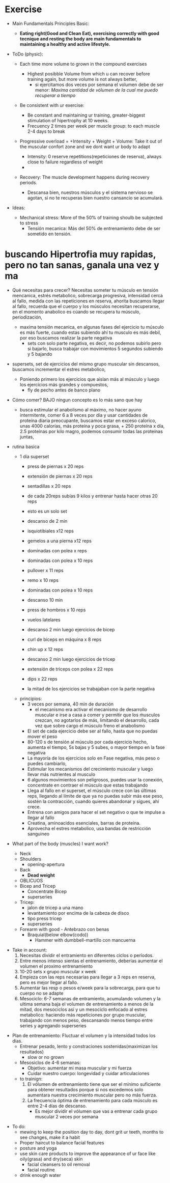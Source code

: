 # Exercise

* Main Fundamentals Principles Basic:	
	- **Eating right(Good and Clean Eat), exercising correctly with good tecnique and resting the body are main fundamentals to maintaining a healthy and active lifestyle.**

* ToDo (physic):
	-  Each time more volume to grown in the compound exercises
		* Highest posibble Volume from which u can recover before training again, but more volume is not always better,
			- si ejercitamos dos veces por semana el volumen debe de ser menor: *Maxima cantidad de vólumen de la cual me puedo recuperar a tiempo*
	
	- Be consistent with ur exercise:
		- Be constant and maintaining ur training, greater-biggest stimulation of hipertrophy at 10 weeks.
		- Frecuency 2 times per week per muscle group: to each muscle 2-4 days to break 
	
	- Progressive overload = +Intensity + Weight + Volume: Take it out of the muscular confort zone and we dont want ur body to adapt
		* Intensity: 0 reserve repetitions(repeticiones de reserva), always close to failure regardless of weight
		*
	- Recovery: The muscle development happens during recovery periods.
		- Descansa bien, nuestros músculos y el sistema nervioso se agotan, si no te recuperas bien nuestro cansancio se acumulará.

* Ideas:
	- Mechanical stress: More of the 50% of training shoulb be subjected to stress
		- Tensión mecanica: Más del 50% de entrenamiento debe de ser sometido en tensión.

# buscando Hipertrofia muy rapidas, pero no tan sanas, ganala una vez y ma

* Qué necesitas para crecer?  Necesitas someter tu músculo en tensión mencanica, estrés metabolico, sobrecarga progresiva, intensidad cerca al fallo, medida con las repeticiones en reserva, ahorita buscamos llegar al fallo, recuerda que el cuerpo y los músculos necesitan recuperarse, en el momento anabolico es cúando se recupera tu músculo, periodización, 

	- maxima tensión mecanica, en algunas fases del ejercicio tu músculo es más fuerte, cuando estas subiendo ahí tu musculo es más debil, por eso buscamos realizar la parte negativa
		- sets con solo parte negativa, es decir, no podemos subirlo pero si bajarlo, busca trabajar con movimientos 5 segundos subiendo y 5 bajando

- supersets, set de ejercicios del mismo grupo muscular sin descansos, buscamos incrementar el estres metabolico, 
	- Poniendo primero los ejercicios que aislan más al músculo y luego los ejercicios más grandes y compuestos, 
		- fly de pecho antes de banco plano

- Cómo comer? BAJO ningun concepto es lo más sano que hay
	- busca estimular el anabolismo al máximo, no hacer ayuno intermitente, comer 6 a 8 veces por día y usar cantidades de proteína díaria preocupante, buscamos estar en exceso calorico, unas 4000 calorías, más proteína y poca grasa, + 250 proteína x día, 2.5 proteínas por kilo magro, podemos consumir todas las proteínas juntas, 

- rutina basica
	- 1 día superset
		- press de piernas x 20 reps
		- extensión de piernas x 20 reps
		- sentadillas x 20 reps
		- de cada 20reps subías 9 kilos y entrenar hasta hacer otras 20 reps
		- esto es un solo set
		- descanso de 2 min
		- isquiotibiales x12 reps
		- gemelos a una pierna x12 reps
		- dominadas con polea x reps

		- dominadas con polea x 10 reps
		- pullover x 11 reps
		- remo x 10 reps
		- dominadas con polea x 10 reps
		- descanso 10 min
		- press de hombros x 10 reps
		- vuelos latelares 
		- descanso 2 min luego ejercicios de bicep
		- curl de biceps en máquina x 8 reps
		- chin up x 12 reps
		- descanso 2 min luego ejercicios de tricep
		- extensión de triceps con polea x 22 reps
		- dips x 22 reps
		- la mitad de los ejercicios se trabajaban con la parte negativa
	- principios: 
		- 3 veces por semana, 40 min de duración
			- el mecanismo era activar el mecanismo de desarrollo muscular e irse a casa a comer y permitir que los ḿusculos crezcan, no agotarlos de más, limitando el desarrollo, cada vez que sobre cargo el músculo freno el anabolismo
		- El set de cada ejercicio debe ser al fallo, hasta que no puedas mover el peso
		- 80-120 s de tensión al músculo por cada ejercicio hecho, aumenta el tiempo, 5s bajas y 5 subes, o mayor tiempo en la fase negativa
		- La mayoría de los ejercicios solo en Fase negativa, más peso o puedes cambiarlo,
		- Estimular los mecanismos del crecimiento muscular y luego llevar más nutrientes al musculo
		- 6 algunos movimientos son peligrosos, puedes usar la conexión, concentrate en contraer el músculo que estas trabajando
		- Llega al fallo en el superset, el músculo crece con las últimas reps, llegando al límite de que ya no puedas subir más ese peso, sostén la contracción, cuando quieres abandonar y sigues, ahí crece.
		- Entrena con amigos para hacer el set negativo o que te impulse a llegar al fallo
		- Creatina, aminoacidos esenciales, barras de proteína.
		- Aprovecha el estres metabolico, usa bandas de restricción sanguineo

- What part of the body (muscles) I want work?
	- Neck
	- Shoulders
		- opening-apertura
	- Back
		- **Dead weight**
	- OBLICUOS
	- Bicep and Tricep
		- Concentrate Bicep
		- superseries
	- Tricep:
		- jalon de tricep a una mano
		- levantamiento por encima de la cabeza de disco
		- tipo press tricep
		- superseries
	- Forearm with good - Antebrazo con benas
		- Braquial(below elbow(codo))
			- Hammer with dumbbell-martillo con mancuerna

* Take in account:
	1. Necesitas dividir el entramiento en diferentes ciclos o períodos.
	2. Entre menos intenso sientas el entrenamiento, deberías aumentar el volumen el proximo entrenamiento
	3. 10-20 sets x grupo muscular x week
	4. Empieza con las reps necesarias para llegar a 3 reps en reserva, pero es mejor llegar al fallo.
	5. Aumentar las resp o pesos e/week para la sobrecarga, para que tu cuerpo no se adapte
	6. Mesociclo: 6-7 semanas de entramiento, acumulando volumen y la ultima semana baja el volumen de entrenamiento a menos de la mitad, dos mesociclos así y un mesociclo enfocado al estres metabolico: haciendo más repeticiones por grupo muscular, trabajando con menos peso, descansando menos tiempo entre series y agregando superseries

- Plan de entrenamiento: Fluctuar el volumen y la intensidad todos los días.
	- Entrenar pesado, lento y constraciones sostenidas(maximizan los resultados)
		- slow or no grown
	- Mesosiclos de 4-6 semanas:	
		- Objetivo: aumentar mi masa muscular y mi fuerza
		- Cuidar nuestro cuerpo: longevidad y cuidar articulaciones
	- to trainign:
		1. El vólumen de entrenamiento tiene que ser el mínimo suficiente para obtener resultados porque si nos excedemos solo aumentara nuestra crecimiento muscular pero no más fuerza.
		2. La frecuencia óptima de entrenamiento para cada músculo es entre 2-4 días de descanso.
			- Es mejor dividir el vólumen que vas a entrenar cada grupo muscular 2 veces por semana

* To do:
	- mewing to keep the position day to day, dont grit ur teeth, months to see changes, make it a habit
	- Proper haircut to balance facial features
	- posture and yoga
	- use skin care products to improve the appearance of ur face like oily(grasa) and dry(seca) skin
		- facial cleansers to oil removal
		- facial routine
	- drink enough water

